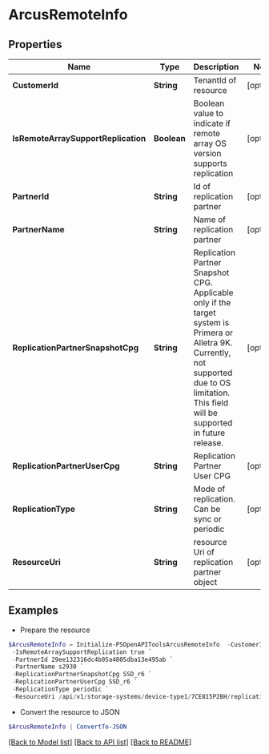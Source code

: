 # ArcusRemoteInfo
## Properties

Name | Type | Description | Notes
------------ | ------------- | ------------- | -------------
**CustomerId** | **String** | TenantId of resource | [optional] 
**IsRemoteArraySupportReplication** | **Boolean** | Boolean value to indicate if remote array OS version supports replication | [optional] 
**PartnerId** | **String** | Id of replication partner | [optional] 
**PartnerName** | **String** | Name of replication partner | [optional] 
**ReplicationPartnerSnapshotCpg** | **String** | Replication Partner Snapshot CPG. Applicable only if the target system is Primera or Alletra 9K. Currently, not supported due to OS limitation. This field will be supported in future release. | [optional] 
**ReplicationPartnerUserCpg** | **String** | Replication Partner User CPG | [optional] 
**ReplicationType** | **String** | Mode of replication. Can be sync or periodic | [optional] 
**ResourceUri** | **String** | resource Uri of replication partner object | [optional] 

## Examples

- Prepare the resource
```powershell
$ArcusRemoteInfo = Initialize-PSOpenAPIToolsArcusRemoteInfo  -CustomerId fc5f41652a53497e88cdcebc715cc1cf `
 -IsRemoteArraySupportReplication true `
 -PartnerId 29ee132316dc4b05a4805dba13e495ab `
 -PartnerName s2930 `
 -ReplicationPartnerSnapshotCpg SSD_r6 `
 -ReplicationPartnerUserCpg SSD_r6 `
 -ReplicationType periodic `
 -ResourceUri /api/v1/storage-systems/device-type1/7CE815P2BH/replicationpartners/7810cbb0e03490bcd608eda2b59fcc81&quot;
```

- Convert the resource to JSON
```powershell
$ArcusRemoteInfo | ConvertTo-JSON
```

[[Back to Model list]](../README.md#documentation-for-models) [[Back to API list]](../README.md#documentation-for-api-endpoints) [[Back to README]](../README.md)

